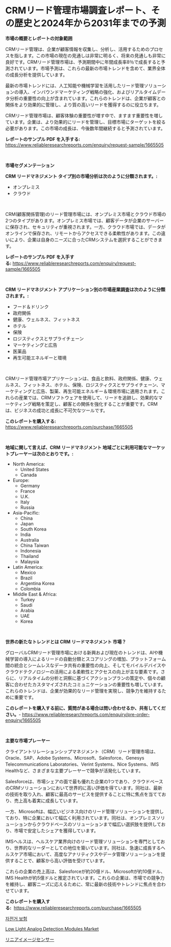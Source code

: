 <p><h1>CRMリード管理市場調査レポート、その歴史と2024年から2031年までの予測</h1></p><p><strong>市場の概要とレポートの対象範囲</strong></p>
<p><p>CRMリード管理は、企業が顧客情報を収集し、分析し、活用するためのプロセスを指します。この市場の現在の見通しは非常に明るく、将来の見通しも非常に良好です。CRMリード管理市場は、予測期間中に年間成長率8％で成長すると予測されています。市場予測は、これらの最新の市場トレンドを含めて、業界全体の成長分析を提供しています。</p><p>最新の市場トレンドには、人工知能や機械学習を活用したリード管理ソリューションの導入、インバウンドマーケティング戦略の強化、およびリアルタイムデータ分析の重要性の向上が含まれています。これらのトレンドは、企業が顧客との関係をより効果的に管理し、より質の高いリードを獲得するのに役立ちます。</p><p>CRMリード管理市場は、顧客体験の重要性が増す中で、ますます重要性を増しています。企業は、より効果的にリードを管理し、目標市場にターゲットを絞る必要があります。この市場の成長は、今後数年間継続すると予測されています。</p></p>
<p><strong>レポートのサンプル PDF を入手する:</strong> <a href="https://www.reliableresearchreports.com/enquiry/request-sample/1665505">https://www.reliableresearchreports.com/enquiry/request-sample/1665505</a></p>
<p>&nbsp;</p>
<p><strong>市場セグメンテーション</strong></p>
<p><strong>CRM リードマネジメント タイプ別の市場分析は次のように分類されます。:</strong></p>
<p><ul><li>オンプレミス</li><li>クラウド</li></ul></p>
<p>&nbsp;</p>
<p><p>CRM(顧客関係管理)のリード管理市場には、オンプレミス市場とクラウド市場の2つのタイプがあります。オンプレミス市場では、顧客データが企業のサーバーに保存され、セキュリティが重視されます。一方、クラウド市場では、データがオンラインで保存され、リモートからアクセスできる柔軟性があります。この違いにより、企業は自身のニーズに合ったCRMシステムを選択することができます。</p></p>
<p><strong>レポートのサンプル PDF を入手する:</strong>&nbsp;<a href="https://www.reliableresearchreports.com/enquiry/request-sample/1665505">https://www.reliableresearchreports.com/enquiry/request-sample/1665505</a></p>
<p>&nbsp;</p>
<p><strong> CRM リードマネジメント アプリケーション別の市場産業調査は次のように分類されます。:</strong></p>
<p><ul><li>フード＆ドリンク</li><li>政府関係</li><li>健康、ウェルネス、フィットネス</li><li>ホテル</li><li>保険</li><li>ロジスティクスとサプライチェーン</li><li>マーケティングと広告</li><li>医薬品</li><li>再生可能エネルギーと環境</li></ul></p>
<p>&nbsp;</p>
<p><p>CRMリード管理市場アプリケーションは、食品と飲料、政府関係、健康、ウェルネス、フィットネス、ホテル、保険、ロジスティクスとサプライチェーン、マーケティングと広告、製薬、再生可能エネルギー＆環境市場に適用されます。これらの産業では、CRMソフトウェアを使用して、リードを追跡し、効果的なマーケティング戦略を策定し、顧客との関係を強化することが重要です。CRMは、ビジネスの成功と成長に不可欠なツールです。</p></p>
<p><strong>このレポートを購入する:</strong>&nbsp; <a href="https://www.reliableresearchreports.com/purchase/1665505">https://www.reliableresearchreports.com/purchase/1665505</a></p>
<p>&nbsp;</p>
<p><strong>地域に関して言えば、CRM リードマネジメント 地域ごとに利用可能なマーケットプレーヤーは次のとおりです。:</strong></p>
<p><ul>
    <li>
        North America:
        <ul>
            <li>United States</li>
            <li>Canada</li>
        </ul>
    </li>
    <li>
        Europe:
        <ul>
            <li>Germany</li>
            <li>France</li>
            <li>U.K.</li>
            <li>Italy</li>
            <li>Russia</li>
        </ul>
    </li>
    <li>
        Asia-Pacific:
        <ul>
            <li>China</li>
            <li>Japan</li>
            <li>South Korea</li>
            <li>India</li>
            <li>Australia</li>
            <li>China Taiwan</li>
            <li>Indonesia</li>
            <li>Thailand</li>
            <li>Malaysia</li>
        </ul>
    </li>
    <li>
        Latin America:
        <ul>
            <li>Mexico</li>
            <li>Brazil</li>
            <li>Argentina Korea</li>
            <li>Colombia</li>
        </ul>
    </li>
    <li>
        Middle East & Africa:
        <ul>
            <li>Turkey</li>
            <li>Saudi</li>
            <li>Arabia</li>
            <li>UAE</li>
            <li>Korea</li>
        </ul>
    </li>
    </ul></p>
<p>&nbsp;</p>
<p><strong>世界の新たなトレンドとは CRM リードマネジメント 市場？</strong></p>
<p><p>グローバルCRMリード管理市場における新興および現在のトレンドは、AIや機械学習の導入によるリードの自動分類とスコアリングの増加、プラットフォーム間の統合とシームレスなデータ共有の重要性の向上、そしてモバイルデバイスやクラウドテクノロジーの活用による柔軟性とアクセスの向上が主な要素です。さらに、リアルタイムの分析と洞察に基づくアクションプランの策定や、個々の顧客に合わせたカスタマイズされたコミュニケーションの重要性も増しています。これらのトレンドは、企業が効果的なリード管理を実現し、競争力を維持するために重要です。</p></p>
<p><strong>このレポートを購入する前に、質問がある場合は問い合わせるか、共有してください。</strong>- <a href="https://www.reliableresearchreports.com/enquiry/pre-order-enquiry/1665505">https://www.reliableresearchreports.com/enquiry/pre-order-enquiry/1665505</a></p>
<p>&nbsp;</p>
<p><strong>主要な市場プレーヤー</strong></p>
<p><p>クライアントリレーションシップマネジメント（CRM）リード管理市場は、Oracle、SAP、Adobe Systems、Microsoft、Salesforce、Genesys Telecommunications Laboratories、Verint Systems、Nice Systems、IMS Healthなど、さまざまな主要プレーヤーで競争が活発化しています。</p><p>Salesforceは、市場シェアの面で最も優れた企業の1つであり、クラウドベースのCRMソリューションにおいて世界的に高い評価を得ています。同社は、最新の技術を取り入れ、顧客に最高のサービスを提供することに特に焦点を当てており、売上高も着実に成長しています。</p><p>一方、Microsoftは、幅広いビジネス向けのリード管理ソリューションを提供しており、特に企業において幅広く利用されています。同社は、オンプレミスソリューションからクラウドベースのソリューションまで幅広い選択肢を提供しており、市場で安定したシェアを獲得しています。</p><p>IMSヘルスは、ヘルスケア業界向けのリード管理ソリューションを専門としており、世界的なリーダーとしての地位を築いています。同社は、急速に成長するヘルスケア市場において、高度なアナリティクスやデータ管理ソリューションを提供することで、顧客から高い評価を受けています。</p><p>これらの企業の売上高は、Salesforceが約20億ドル、Microsoftが約10億ドル、IMS Healthが約5億ドルと推定されています。これらの企業は、市場での競争力を維持し、顧客ニーズに応えるために、常に最新の技術やトレンドに焦点を合わせています。</p></p>
<p><strong>このレポートを購入する:</strong>&nbsp;&nbsp;<a href="https://www.reliableresearchreports.com/purchase/1665505">https://www.reliableresearchreports.com/purchase/1665505</a></p>
<p><p><a href="https://github.com/lzuwsfreyoq70/Market-Research-Report-List-1/blob/main/305400113817.md">자전거 보험</a></p><p><a href="https://github.com/santosh758595/Market-Research-Report-List-4/blob/main/low-light-analog-detection-modules-market.md">Low Light Analog Detection Modules Market</a></p><p><a href="https://medium.com/@opalkilback2023/%E3%83%AA%E3%83%8B%E3%82%A2%E3%82%A4%E3%83%A1%E3%83%BC%E3%82%B8%E3%82%BB%E3%83%B3%E3%82%B5%E3%83%BC%E5%B8%82%E5%A0%B4%E3%81%AE%E5%88%86%E6%9E%90-%E3%82%B0%E3%83%AD%E3%83%BC%E3%83%90%E3%83%AB%E7%94%A3%E6%A5%AD%E3%81%AE%E5%B1%95%E6%9C%9B%E3%81%A8%E4%BA%88%E6%B8%AC-2024%E5%B9%B4%E3%81%8B%E3%82%892031%E5%B9%B4-75eae7d384b1">リニアイメージセンサー</a></p></p>